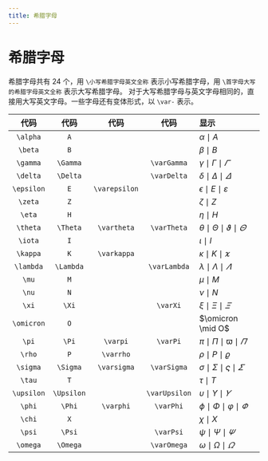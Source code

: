 ```yaml
---
title: 希腊字母
---
```


# 希腊字母

希腊字母共有 24 个，用 `\小写希腊字母英文全称` 表示小写希腊字母，用 `\首字母大写的希腊字母英文全称` 表示大写希腊字母。
对于大写希腊字母与英文字母相同的，直接用大写英文字母。一些字母还有变体形式，以 `\var-` 表示。

|    代码    |    代码    |     代码      |     代码      | 显示                                               |
| :--------: | :--------: | :-----------: | :-----------: | :------------------------------------------------- |
|  `\alpha`  |    `A`     |               |               | $\alpha \mid A$                                    |
|  `\beta`   |    `B`     |               |               | $\beta \mid B$                                     |
|  `\gamma`  |  `\Gamma`  |               |  `\varGamma`  | $\gamma \mid \Gamma \mid \varGamma$                |
|  `\delta`  |  `\Delta`  |               |  `\varDelta`  | $\delta \mid \Delta \mid \varDelta$                |
| `\epsilon` |    `E`     | `\varepsilon` |               | $\epsilon \mid E \mid \varepsilon$                 |
|  `\zeta`   |    `Z`     |               |               | $\zeta \mid Z$                                     |
|   `\eta`   |    `H`     |               |               | $\eta \mid H$                                      |
|  `\theta`  |  `\Theta`  |  `\vartheta`  |  `\varTheta`  | $\theta \mid \Theta \mid \vartheta \mid \varTheta$ |
|  `\iota`   |    `I`     |               |               | $\iota \mid I$                                     |
|  `\kappa`  |    `K`     |  `\varkappa`  |               | $\kappa \mid K \mid \varkappa$                     |
| `\lambda`  | `\Lambda`  |               | `\varLambda`  | $\lambda \mid \Lambda \mid \varLambda$             |
|   `\mu`    |    `M`     |               |               | $\mu \mid M$                                       |
|   `\nu`    |    `N`     |               |               | $\nu \mid N$                                       |
|   `\xi`    |   `\Xi`    |               |   `\varXi`    | $\xi \mid \Xi \mid \varXi$                         |
| `\omicron` |    `O`     |               |               | $\omicron \mid O$                                  |
|   `\pi`    |   `\Pi`    |   `\varpi`    |   `\varPi`    | $\pi \mid \Pi \mid \varpi \mid \varPi$             |
|   `\rho`   |    `P`     |   `\varrho`   |               | $\rho \mid P \mid \varrho$                         |
|  `\sigma`  |  `\Sigma`  |  `\varsigma`  |  `\varSigma`  | $\sigma \mid \Sigma \mid \varsigma \mid \varSigma$ |
|   `\tau`   |    `T`     |               |               | $\tau \mid T$                                      |
| `\upsilon` | `\Upsilon` |               | `\varUpsilon` | $\upsilon \mid \Upsilon \mid \varUpsilon$          |
|   `\phi`   |   `\Phi`   |   `\varphi`   |   `\varPhi`   | $\phi \mid \Phi \mid \varphi \mid \varPhi$         |
|   `\chi`   |    `X`     |               |               | $\chi \mid X$                                      |
|   `\psi`   |   `\Psi`   |               |   `\varPsi`   | $\psi \mid \Psi \mid \varPsi$                      |
|  `\omega`  |  `\Omega`  |               |  `\varOmega`  | $\omega \mid \Omega \mid \varOmega$                |
